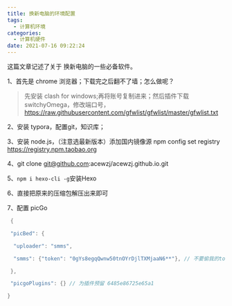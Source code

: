 ```yaml
---
title: 换新电脑的环境配置
tags:
  - 计算机环境
categories:
  - 计算机硬件
date: 2021-07-16 09:22:24
---
```


这篇文章记述了关于 换新电脑的一些必备软件。

<!--more-->

1、首先是 chrome 浏览器；下载完之后翻不了墙；怎么做呢？

> 先安装 clash for windows;再将账号复制进来；然后插件下载 switchyOmega，修改端口号，https://raw.githubusercontent.com/gfwlist/gfwlist/master/gfwlist.txt

2、安装 typora，配置git，知识库；

3、安装 node.js，（注意选最新版本）添加国内镜像源 npm config set registry https://registry.npm.taobao.org

4、git clone git@github.com:acewzj/acewzj.github.io.git

5、`npm i hexo-cli -g`安装Hexo

6、直接把原来的压缩包解压出来即可

7、配置 picGo

```c
 {

 "picBed": {

  "uploader": "smms", 

  "smms": {"token": "0gYs8egqQwnw50tnOYrDjlTXMjaaN6**"}, // 不要偷我的token ak啊!

 },

 "picgoPlugins": {} // 为插件预留 6485e86725e65a1

}
```

